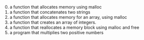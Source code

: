 0. a function that allocates memory using malloc
1. a function that concatenates two strings
2. a function that allocates memory for an array, using malloc
3. a function that creates an array of integers.
4. a function that reallocates a memory block using malloc and free
5. a program that multiplies two positive numbers

